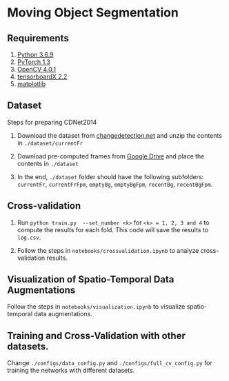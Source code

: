 # Moving Object Segmentation

## Requirements
1. [Python 3.6.9](https://www.python.org/)
2. [PyTorch 1.3](https://pytorch.org/)
3. [OpenCV 4.0.1](https://opencv.org/releases/)
4. [tensorboardX 2.2](https://github.com/lanpa/tensorboardX)
5. [matplotlib](https://matplotlib.org/)

## Dataset
Steps for preparing CDNet2014
1. Download the dataset from [changedetection.net](http://changedetection.net/) and unzip the contents in `./dataset/currentFr`

2. Download pre-computed frames from [Google Drive](https://drive.google.com/drive/folders/1fskxV1paCsoZvqTVLjnlAdPOCHk1_XmF?usp=sharing) and place the contents in `./dataset`

3. In the end, `./dataset` folder should have the following subfolders: `currentFr`, `currentFrFpm`, `emptyBg`, `emptyBgFpm`, `recentBg`, `recentBgFpm`.

## Cross-validation

1. Run `python train.py  --set_number <k>` for `<k> = 1, 2, 3 and 4` to compute the results for each fold. This code will save the results to `log.csv`.

2. Follow the steps in `notebooks/crossvalidation.ipynb` to analyze cross-validation results.

## Visualization of Spatio-Temporal Data Augmentations
Follow the steps in `notebooks/visualization.ipynb` to visualize spatio-temporal data augmentations.

## Training and Cross-Validation with other datasets.
Change `./configs/data_config.py` and `./configs/full_cv_config.py` for training the networks with different datasets.

